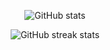 <p align="center"><img src="https://github-readme-stats.vercel.app/api?username=JavierFinez&show_icons=true&count_private=true&hide=issues,contribs&theme=react" alt="GitHub stats" /></p>


<p align="center"><img src="https://streak-stats.demolab.com?user=JavierFinez&theme=react&border_radius=5&date_format=M%20j%5B%2C%20Y%5D&currStreakNum=DD0000" alt="GitHub streak stats" /></p>
